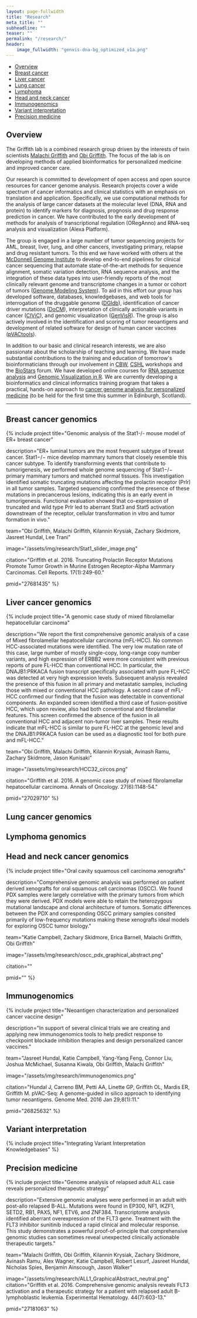 ```yaml
---
layout: page-fullwidth
title: "Research"
meta_title: ""
subheadline: ""
teaser: ""
permalink: "/research/"
header:
    image_fullwidth: "genvis-dna-bg_optimized_v1a.png"
---
```


<div data-magellan-expedition="fixed">
  <ul class="sub-nav">
    <li data-magellan-arrival="Overview"><a href="#Overview">Overview</a></li>
    <li data-magellan-arrival="Breast_cancer_genomics"><a href="#Breast_cancer_genomics">Breast cancer</a></li>
    <li data-magellan-arrival="Liver_cancer_genomics"><a href="#Liver_cancer_genomics">Liver cancer</a></li>
    <li data-magellan-arrival="Lung_cancer_genomics"><a href="#Lung_cancer_genomics">Lung cancer</a></li>
    <li data-magellan-arrival="Lymphoma_genomics"><a href="#Lymphoma_genomics">Lymphoma</a></li>
    <li data-magellan-arrival="Head_and_neck_cancer_genomics"><a href="#Head_and_neck_cancer_genomics">Head and neck cancer</a></li>
    <li data-magellan-arrival="Immunogenomics"><a href="#Immunogenomics">Immunogenomics</a></li>
    <li data-magellan-arrival="Variant_interpretation"><a href="#Variant_interpretation">Variant interpretation</a></li>
    <li data-magellan-arrival="Precision_medicine"><a href="#Precision_medicine">Precision medicine</a></li>
  </ul>
</div>

<h2 data-magellan-destination="Overview">Overview</h2>
<a name="Overview"></a>

The Griffith lab is a combined research group driven by the interests of twin scientists [Malachi Griffith](http://malachigriffith.org/) and [Obi Griffith](http://obigriffith.org/). The focus of the lab is on developing methods of applied bioinformatics for personalized medicine and improved cancer care.

Our research is committed to development of open access and open source resources for cancer genome analysis. Research projects cover a wide spectrum of cancer informatics and clinical statistics with an emphasis on translation and application. Specifically, we use computational methods for the analysis of large cancer datasets at the molecular level (DNA, RNA and protein) to identify markers for diagnosis, prognosis and drug response prediction in cancer. We have contributed to the early development of methods for analysis of transcriptional regulation (ORegAnno) and RNA-seq analysis and visualization (Alexa Platform).

The group is engaged in a large number of tumor sequencing projects for AML, breast, liver, lung, and other cancers, investigating primary, relapse and drug resistant tumors. To this end we have worked with others at the [McDonnell Genome Institute](http://genome.wustl.edu/) to develop end-to-end pipelines for clinical cancer sequencing that automate state-of-the-art methods for sequence alignment, somatic variation detection, RNA sequence analysis, and the integration of these data types into user-friendly reports of the most clinically relevant genome and transcriptome changes in a tumor or cohort of tumors ([Genome Modeling System](https://github.com/genome/gms/wiki)). To aid in this effort our group has developed software, databases, knowledgebases, and web tools for interrogation of the druggable genome ([DGIdb](http://dgidb.org/)), identification of cancer driver mutations ([DoCM](http://docm.info/)), interpretation of clinically actionable variants in cancer ([CIViC](http://civicdb.org)), and genomic visualization ([GenVisR](https://bioconductor.org/packages/release/bioc/html/GenVisR.html)). The group is also actively involved in the identification and scoring of tumor neoantigens and development of related software for design of human cancer vaccines ([pVACtools](http://pvactools.org)).

In addition to our basic and clinical research interests, we are also passionate about the scholarship of teaching and learning. We have made substantial contributions to the training and education of tomorrow's bioinformaticians through our involvement in [CBW](https://bioinformatics.ca/), [CSHL](http://meetings.cshl.edu/courses.aspx?course=C-SEQTEC&year=18) workshops and the [BioStars](https://www.biostars.org/) forum. We have developed online courses for [RNA sequence analysis](http://rnaseq.wiki) and [Genomic Visualization in R](http://genviz.org). We are currently developing a bioinformatics and clinical informatics training program that takes a practical, hands-on approach to [cancer genome analysis for personalized medicine](https://www.prinformatics.com/course/precision-medicine-bioinformatics-from-raw-genome-and-transcriptome-data-to-clinical-interpretation-pmbi01/) (to be held for the first time this summer in Edinburgh, Scotland).

<hr>

<h2 data-magellan-destination="Breast_cancer_genomics">Breast cancer genomics</h2>
<a name="Breast_cancer_genomics"></a>

{% include project
  title="Genomic analysis of the Stat1-/- mouse model of ER+ breast cancer"

  description="ER+ luminal tumors are the most frequent subtype of breast cancer. Stat1−/− mice develop mammary tumors that closely resemble this cancer subtype. To identify transforming events that contribute to tumorigenesis, we performed whole genome sequencing of Stat1−/− primary mammary tumors and matched normal tissues. This investigation identified somatic truncating mutations affecting the prolactin receptor (Prlr) in all tumor samples. Targeted sequencing confirmed the presence of these mutations in precancerous lesions, indicating this is an early event in tumorigenesis. Functional evaluation showed that co-expression of truncated and wild type Prlr led to aberrant Stat3 and Stat5 activation downstream of the receptor, cellular transformation in vitro and tumor formation in vivo."

  team="Obi Griffith, Malachi Griffith, Kilannin Krysiak, Zachary Skidmore, Jasreet Hundal, Lee Trani"

  image="/assets/img/research/Stat1_slider_image.png"

  citation="Griffith et al. 2016. Truncating Prolactin Receptor Mutations Promote Tumor Growth in Murine Estrogen Receptor-Alpha Mammary Carcinomas. Cell Reports. 17(1):249-60."

  pmid="27681435"
%}

<h2 data-magellan-destination="Liver_cancer_genomics">Liver cancer genomics</h2>
<a name="Liver_cancer_genomics"></a>

{% include project
  title="A genomic case study of mixed fibrolamellar hepatocellular carcinoma"

  description="We report the first comprehensive genomic analysis of a case of Mixed fibrolamellar hepatocellular carcinoma (mFL-HCC). No common HCC-associated mutations were identified. The very low mutation rate of this case, large number of mostly single-copy, long-range copy number variants, and high expression of ERBB2 were more consistent with previous reports of pure FL-HCC than conventional HCC. In particular, the DNAJB1:PRKACA fusion transcript specifically associated with pure FL-HCC was detected at very high expression levels. Subsequent analysis revealed the presence of this fusion in all primary and metastatic samples, including those with mixed or conventional HCC pathology. A second case of mFL-HCC confirmed our finding that the fusion was detectable in conventional components. An expanded screen identified a third case of fusion-positive HCC, which upon review, also had both conventional and fibrolamellar features. This screen confirmed the absence of the fusion in all conventional HCC and adjacent non-tumor liver samples. These results indicate that mFL-HCC is similar to pure FL-HCC at the genomic level and the DNAJB1:PRKACA fusion can be used as a diagnostic tool for both pure and mFL-HCC."

  team="Obi Griffith, Malachi Griffith, Kilannin Krysiak, Avinash Ramu, Zachary Skidmore, Jason Kunisaki"

  image="/assets/img/research/HCC32_circos.png"

  citation="Griffith et al. 2016. A genomic case study of mixed fibrolamellar hepatocellular carcinoma. Annals of Oncology. 27(6):1148-54."

  pmid="27029710"
%}

<h2 data-magellan-destination="Lung_cancer_genomics">Lung cancer genomics</h2>
<a name="Lung_cancer_genomics"></a>
<h2 data-magellan-destination="Lymphoma_genomics">Lymphoma genomics</h2>
<a name="Lymphoma_genomics"></a>
<h2 data-magellan-destination="Head_and_neck_cancer_genomics">Head and neck cancer genomics</h2>
<a name="Head_and_neck_cancer_genomics"></a>

{% include project
  title="Oral cavity squamous cell carcinoma xenografts"

  description="Comprehensive genomic analysis was performed on patient derived xenografts for oral squamous cell carcinomas (OSCC). We found PDX samples were largely correlative with the primary tumors from which they were derived. PDX models were able to retain the heterozygous mutational landscape and clonal architecture of tumors. Somatic differences between the PDX and corresponding OSCC primary samples consited primarily of low-frequency mutations making these xenografts ideal models for exploring OSCC tumor biology."

  team="Katie Campbell, Zachary Skidmore, Erica Barnell, Malachi Griffith, Obi Griffith"

  image="/assets/img/research/oscc_pdx_graphical_abstract.png"

  citation=""

  pmid=""
%}

<h2 data-magellan-destination="Immunogenomics">Immunogenomics</h2>
<a name="Immunogenomics"></a>

{% include project
  title="Neoantigen characterization and personalized cancer vaccine design"

  description="In support of several clinical trials we are creating and applying new immunogenomics tools to help predict response to checkpoint blockade inhibition therapies and design personalized cancer vaccines."

  team="Jasreet Hundal, Katie Campbell, Yang-Yang Feng, Connor Liu, Joshua McMichael, Susanna Kiwala, Obi Griffith, Malachi Griffith"

  image="/assets/img/research/immunogenomics.png"

  citation="Hundal J, Carreno BM, Petti AA, Linette GP, Griffith OL, Mardis ER, Griffith M. pVAC-Seq: A genome-guided in silico approach to identifying tumor neoantigens. Genome Med. 2016 Jan 29;8(1):11."

  pmid="26825632"
%}


<h2 data-magellan-destination="Variant_interpretation">Variant interpretation</h2>
<a name="Variant_interpretation"></a>
{% include project
  title="Integrating Variant Interpretation Knowledgebases"
%}


<h2 data-magellan-destination="Precision_medicine">Precision medicine</h2>
<a name="Precision_medicine"></a>

{% include project
  title="Genome analysis of relapsed adult ALL case reveals personalized therapeutic strategy"

  description="Extensive genomic analyses were performed in an adult with post-allo relapsed B-ALL. Mutations were found in EP300, NF1, IKZF1, SETD2, RB1, PAX5, NF1, ETV6, and ZNF384. Transcriptome analysis identified aberrant overexpression of the FLT3 gene. Treatment with the FLT3 inhibitor sunitinib induced a rapid clinical and molecular response. This study demonstrates a powerful proof-of-principle that comprehensive genomic studies can sometimes reveal unexpected clinically actionable therapeutic targets."

  team="Malachi Griffith, Obi Griffith, Kilannin Krysiak, Zachary Skidmore, Avinash Ramu, Alex Wagner, Katie Campbell, Robert Lesurf, Jasreet Hundal, Nicholas Spies, Benjamin Ainscough, Jason Walker"

  image="/assets/img/research/ALL1_GraphicalAbstract_neutral.png"
  citation="Griffith et al. 2016. Comprehensive genomic analysis reveals FLT3 activation and a therapeutic strategy for a patient with relapsed adult B-lymphoblastic leukemia. Experimental Hematology. 44(7):603-13."

  pmid="27181063"
%}
